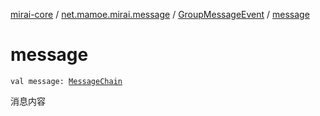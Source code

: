 [mirai-core](../../index.md) / [net.mamoe.mirai.message](../index.md) / [GroupMessageEvent](index.md) / [message](./message.md)

# message

`val message: `[`MessageChain`](../../net.mamoe.mirai.message.data/-message-chain/index.md)

消息内容

